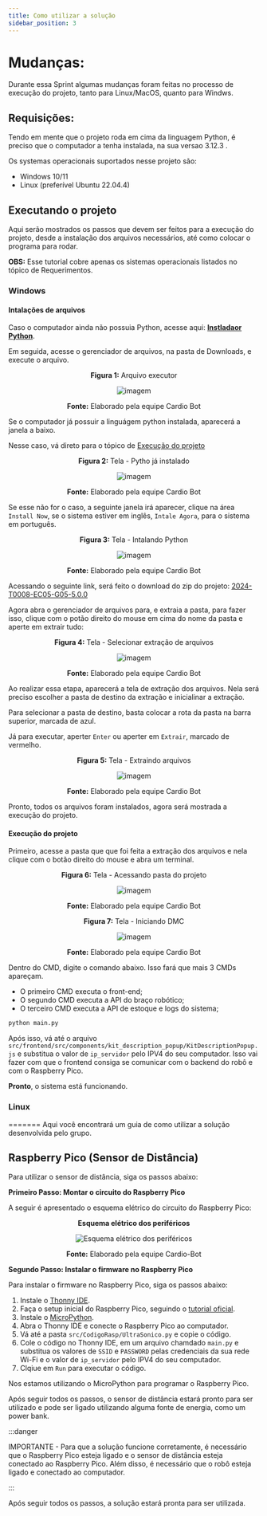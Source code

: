 ```yaml
---
title: Como utilizar a solução
sidebar_position: 3
---
```



# Mudanças:
Durante essa Sprint algumas mudanças foram feitas no processo de execução do projeto, tanto para Linux/MacOS, quanto para Windws.

## Requisições:
Tendo em mente que o projeto roda em cima da linguagem Python, é preciso que o computador a tenha instalada, na sua versao 3.12.3 .

Os systemas operacionais suportados nesse projeto são:
- Windows 10/11
- Linux (preferível Ubuntu 22.04.4)

## Executando o projeto 
Aqui serão mostrados os passos que devem ser feitos para a execução do projeto, desde a instalação dos arquivos necessários, até como colocar o programa para rodar.

**OBS:** Esse tutorial cobre apenas os sistemas operacionais listados no tópico de Requerimentos.

### Windows

#### Intalações de arquivos
Caso o computador ainda não possuia Python, acesse aqui: **[Instladaor Python](https://www.python.org/ftp/python/3.12.3/python-3.12.3-amd64.exe)**.

Em seguida, acesse o gerenciador de arquivos, na pasta de Downloads, e execute o arquivo.

<div align="center">

**Figura 1:** Arquivo executor

![imagem](../../../static/img/como-executar/arquivo-executor.png)

**Fonte:** Elaborado pela equipe Cardio Bot
</div>

Se o computador já possuir a linguágem python instalada, aparecerá a janela a baixo.

Nesse caso, vá direto para o tópico de [Execução do projeto](#execução-do-projeto)

<div align="center">

**Figura 2:** Tela -  Pytho já instalado

![imagem](../../../static/img/como-executar/python-baixado-anteriormente.png)

**Fonte:** Elaborado pela equipe Cardio Bot

</div> 


Se esse não for o caso, a seguinte janela irá aparecer, clique na área `Install Now`, se o sistema estiver em inglês, `Intale Agora`, para o sistema em português.

<div align="center">

**Figura 3:** Tela - Intalando Python

![imagem](../../../static/img/como-executar/instalador-python.png)

**Fonte:** Elaborado pela equipe Cardio Bot

</div> 

Acessando o seguinte link, será feito o download do zip do projeto: [2024-T0008-EC05-G05-5.0.0](https://github.com/Inteli-College/2024-T0008-EC05-G05/archive/refs/tags/v4.0.0.zip)

Agora abra o gerenciador de arquivos para, e extraia a pasta, para fazer isso, clique com o potão direito do mouse em cima do nome da pasta e aperte em extrair tudo:

<div align="center">

**Figura 4:** Tela - Selecionar extração de arquivos

![imagem](../../../static/img/como-executar/extraindo-arquivos.png)

**Fonte:** Elaborado pela equipe Cardio Bot

</div> 

Ao realizar essa etapa, aparecerá a tela de extração dos arquivos. Nela será preciso escolher a pasta de destino da extração e inicialinar a extração.

Para selecionar a pasta de destino, basta colocar a rota da pasta na barra superior, marcada de azul.

Já para executar, aperter `Enter` ou aperter em `Extrair`, marcado de vermelho.

<div align="center">

**Figura 5:** Tela - Extraindo arquivos

![imagem](../../../static/img/como-executar/executar-extracao-arquivos.png)

**Fonte:** Elaborado pela equipe Cardio Bot

</div> 


Pronto, todos os arquivos foram instalados, agora será mostrada a execução do projeto.


#### Execução do projeto

Primeiro, acesse a pasta que que foi feita a extração dos arquivos e nela clique com o botão direito do mouse e abra um terminal.

<div align="center">

**Figura 6:** Tela - Acessando pasta do projeto

![imagem](../../../static/img/como-executar/acessando-arquivos-projeto.png)

**Fonte:** Elaborado pela equipe Cardio Bot

</div> 

<div align="center">

**Figura 7:** Tela - Iniciando DMC

![imagem](../../../static/img/como-executar/iniciando-cmd.png)

**Fonte:** Elaborado pela equipe Cardio Bot

</div> 


Dentro do CMD, digite o comando abaixo. Isso fará que mais 3 CMDs apareçam. 

- O primeiro CMD executa o front-end;
- O segundo CMD executa a API do braço robótico;
- O terceiro CMD executa a API de estoque e logs do sistema;

```bash
python main.py
```

Após isso, vá até o arquivo `src/frontend/src/components/kit_description_popup/KitDescriptionPopup.js` e substitua o valor de `ip_servidor` pelo IPV4 do seu computador. Isso vai fazer com que o frontend consiga se comunicar com o backend do robô e com o Raspberry Pico.


**Pronto**, o sistema está funcionando.


### Linux
=======
Aqui você encontrará um guia de como utilizar a solução desenvolvida pelo grupo.

## Raspberry Pico (Sensor de Distância)

Para utilizar o sensor de distância, siga os passos abaixo:

**Primeiro Passo: Montar o circuito do Raspberry Pico**

A seguir é apresentado o esquema elétrico do circuito do Raspberry Pico:

<div align="center"> 

**Esquema elétrico dos periféricos** 

![Esquema elétrico dos periféricos](/../static/img/esquema-circuito/circuito-elétrico.jpg)

**Fonte:** Elaborado pela equipe Cardio-Bot 

</div>

**Segundo Passo: Instalar o firmware no Raspberry Pico**

Para instalar o firmware no Raspberry Pico, siga os passos abaixo:

1. Instale o [Thonny IDE](https://thonny.org/).
2. Faça o setup inicial do Raspberry Pico, seguindo o [tutorial oficial](https://projects.raspberrypi.org/en/projects/getting-started-with-the-pico).
3. Instale o [MicroPython](https://micropython.org/download/rp2-pico/).
4. Abra o Thonny IDE e conecte o Raspberry Pico ao computador.
5. Vá até a pasta `src/CodigoRasp/UltraSonico.py` e copie o código.
6. Cole o código no Thonny IDE, em um arquivo chamdado `main.py` e substitua os valores de `SSID` e `PASSWORD` pelas credenciais da sua rede Wi-Fi e o valor de `ip_servidor` pelo IPV4 do seu computador.
7. Clqiue em `Run` para executar o código.

Nos estamos utilizando o MicroPython para programar o Raspberry Pico.

Após seguir todos os passos, o sensor de distância estará pronto para ser utilizado e pode ser ligado utilizando alguma fonte de energia, como um power bank.


:::danger

IMPORTANTE - Para que a solução funcione corretamente, é necessário que o Raspberry Pico esteja ligado e o sensor de distância esteja conectado ao Raspberry Pico. Além disso, é necessário que o robô esteja ligado e conectado ao computador.

:::

Após seguir todos os passos, a solução estará pronta para ser utilizada.




